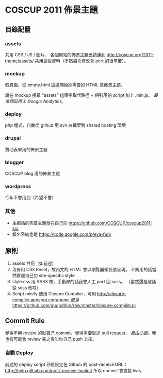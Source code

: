COSCUP 2011 佈景主題
===================

## 目錄配置

### assets

共用 CSS / JS / 圖片，
各個網站的佈景主題應該連到 http://coscup.org/2011-theme/assets/
共用這些資料（不然每次修改會 port 的很辛苦）。

### mockup

假頁面，從 empty.html 這邊開始抄需要的 HTML 做佈景主題。

請在 mockup 搜尋 "assets" 這個字取代路徑 + 把引用的 script 加上 .min.js。
*最後請記得上 Google Analytics*。

### deploy

php 程式，自動從 github 用 svn 拉檔案到 shared hosting 環境

### drupal

贊助表單用的佈景主題

### blogger

COSCUP blog 用的佈景主題

### wordpress

今年不會用到（希望不會）

### 其他

* 主網站的佈景主題放在自己的 https://github.com/COSCUP/coscup2011-src
* 報名系統也是 https://code.google.com/p/eva-fun/

## 原則

1. assets 共用（如前述）
2. 沒有用 CSS Reset，故內文的 HTML 會以瀏覽器預設值呈現。
不夠用的話當然歡迎自己加 site-specific style
3. style.css 用 SASS 做，手動修的話我會人工 port 回 scss。
（當然還是建議從 scss 改啦）
4. Script minify 使用 Closure Complier，可用 http://closure-compiler.appspot.com/home 
或是 https://github.com/gugod/bin/raw/master/closure-compiler.pl

## Commit Rule

覺得不用 review 的就自己 commit，覺得需要就送 pull request，
*自由心證*。我也有可能會 review 完之後叫你自己 push 上來。

### 自動 Deploy

前述的 deploy script 已經設定在 Github 的 post-receive URL：
http://help.github.com/post-receive-hooks/
所以 commit 會直接 live。